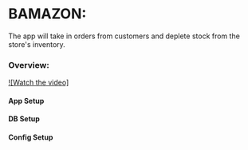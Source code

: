# BAMAZON: 

The app will take in orders from customers and deplete stock from the store's inventory.

### Overview:
[![Watch the video]](https://www.youtube.com/watch?v=dY-3UXKIiTc)



#### App Setup

#### DB Setup

#### Config Setup


